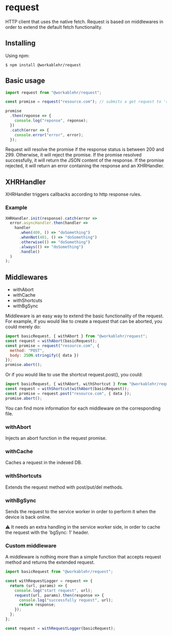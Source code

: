 # request

HTTP client that uses the native fetch.
Request is based on middlewares in order to extend the default fetch functionality.

## Installing

Using npm:

```
$ npm install @workablehr/request
```

## Basic usage

```javascript
import request from "@workablehr/request";

const promise = request("resource.com"); // submits a get request to 'resource.com'

promise
  .then(reponse => {
    console.log("reponse", reponse);
  })
  .catch(error => {
    console.error("error", error);
  });
```

Request will resolve the promise if the response status is between 200 and 299. Otherwise, it will reject the promise.
If the promise resolved successfully, it will return the JSON content of the response.
If the promise rejected, it will return an error containing the response and an XHRHandler.

## XHRHandler

XHRHandler triggers callbacks according to http response rules.

### Example

```javascript
XHRHandler.init(response).catch(error =>
  error.asyncHandler.then(handler =>
    handler
      .when(400, () => "doSomething")
      .whenNot(401, () => "doSomething")
      .otherwise(() => "doSomething")
      .always(() => "doSomething")
      .handle()
  )
);
```

## Middlewares

- withAbort
- withCache
- withShortcuts
- withBgSync

Middleware is an easy way to extend the basic functionality of the request.
For example, if you would like to create a request that can be aborted, you could merely do:

```javascript
import basicRequest, { withAbort } from "@workablehr/request";
const request = withAbort(basicRequest);
const promise = request("resource.com", {
  method: "POST",
  body: JSON.stringify({ data })
});
promise.abort();
```

Or if you would like to use the shortcut request.post(), you could:

```javascript
import basicRequest, { withAbort, withShortcut } from "@workablehr/request";
const request = withShortcut(withAbort(basicRequest));
const promise = request.post("resource.com", { data });
promise.abort();
```

You can find more information for each middleware on the corresponding file.

### withAbort

Injects an abort function in the request promise.

### withCache

Caches a request in the indexed DB.

### withShortcuts

Extends the request method with post/put/del methods. 

### withBgSync

Sends the request to the service worker in order to perform it when the device is back online.

⚠️ It needs an extra handling in the service worker side, in order to cache the request with the 'bgSync: 1' header.

### Custom middleware

A middleware is nothing more than a simple function that accepts request method and returns the extended request.

```javascript
import basicRequest from "@workablehr/request";

const withRequestLogger = request => {
  return (url, params) => {
    console.log("start request", url);
    request(url, params).then(response => {
      console.log("successfully request", url);
      return response;
    });
  };
};

const request = withRequestLogger(basicRequest);
```
